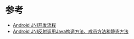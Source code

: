 


# 参考
* [Android JNI开发流程](https://blog.csdn.net/lb377463323/article/details/75112049)
* [Android JNI反射调用Java构造方法、成员方法和静态方法](https://blog.csdn.net/lb377463323/article/details/75303125)
